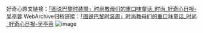 好奇心原文链接：[「图说巴黎时装周」时尚教母们的重口味童话_时尚_好奇心日报-吴亭蓉](https://www.qdaily.com/articles/2647.html)
WebArchive归档链接：[「图说巴黎时装周」时尚教母们的重口味童话_时尚_好奇心日报-吴亭蓉](http://web.archive.org/web/20190623151305/https://www.qdaily.com/articles/2647.html)
![image](http://ww3.sinaimg.cn/large/007d5XDply1g3v6em1i2dj30u0bu9hdt)